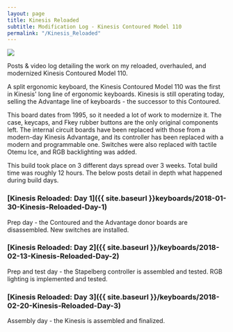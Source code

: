 ```yaml
---
layout: page
title: Kinesis Reloaded
subtitle: Modification Log - Kinesis Contoured Model 110
permalink: "/Kinesis_Reloaded"
---
```


![](https://imgur.com/q9jLlU4.jpg)

Posts & video log detailing the work on my reloaded, overhauled, and modernized Kinesis Contoured Model 110.

A split ergonomic keyboard, the Kinesis Contoured Model 110 was the first in Kinesis' long line of ergonomic keyboards. Kinesis is still operating today, selling the Advantage line of keyboards - the successor to this Contoured.

This board dates from 1995, so it needed a lot of work to modernize it. The case, keycaps, and Fkey rubber buttons are the only original components left. The internal circuit boards have been replaced with those from a modern-day Kinesis Advantage, and its controller has been replaced with a modern and programmable one. Switches were also replaced with tactile Otemu Ice, and RGB backlighting was added.

This build took place on 3 different days spread over 3 weeks. Total build time was roughly 12 hours. The below posts detail in depth what happened during build days.

### [Kinesis Reloaded: Day 1]({{ site.baseurl }}keyboards/2018-01-30-Kinesis-Reloaded-Day-1)  

Prep day - the Contoured and the Advantage donor boards are disassembled. New switches are installed.  

### [Kinesis Reloaded: Day 2]({{ site.baseurl }}/keyboards/2018-02-13-Kinesis-Reloaded-Day-2)  

Prep and test day - the Stapelberg controller is assembled and tested. RGB lighting is implemented and tested.

### [Kinesis Reloaded: Day 3]({{ site.baseurl }}/keyboards/2018-02-20-Kinesis-Reloaded-Day-3)    

Assembly day - the Kinesis is assembled and finalized.
